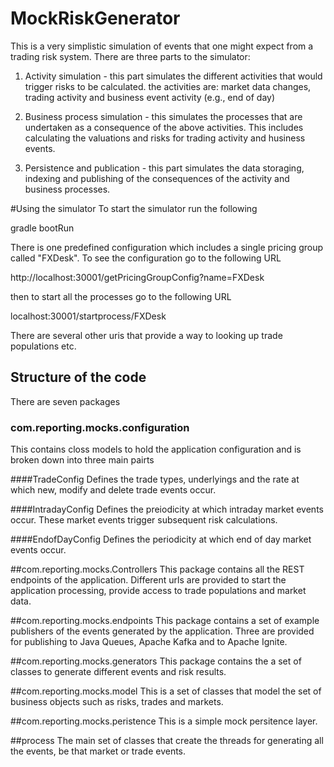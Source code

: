 # MockRiskGenerator
This is a very simplistic simulation of events that one might expect from a trading risk system.  There are
three parts to the simulator:

1) Activity simulation - this part simulates the different activities that would trigger risks to be calculated.
the activities are:  market data changes, trading activity and business event activity (e.g., end of day)

2) Business process simulation - this simulates the processes that are undertaken as a consequence of the 
above activities.  This includes calculating the valuations and risks for trading activity and husiness events.

3) Persistence and publication - this part simulates the data storaging, indexing and publishing of the 
consequences of the activity and business processes.


#Using the simulator
To start the simulator run the following

gradle bootRun

There is one predefined configuration which includes a single pricing group called "FXDesk".  To see the configuration
go to the following URL


http://localhost:30001/getPricingGroupConfig?name=FXDesk


then to start all the processes go to the following URL

localhost:30001/startprocess/FXDesk

There are several other uris that provide a way to looking up trade populations etc.


<h2> Structure of the code </h2>
There are seven packages

<h3>com.reporting.mocks.configuration</h3>
This contains closs models to hold the application configuration and is broken down into
three main pairts

####TradeConfig
Defines the trade types, underlyings and the rate at which new, modify and delete trade events occur.

####IntradayConfig
Defines the preiodicity at which intraday market events occur.  These market events trigger subsequent risk calculations.

####EndofDayConfig
Defines the periodicity at which end of day market events occur.

##com.reporting.mocks.Controllers
This package contains all the REST endpoints of the application.  Different urls are provided to start
the application processing, provide access to trade populations and market data.

##com.reporting.mocks.endpoints
This package contains a set of example publishers of the events generated by the application.  Three are
provided for publishing to Java Queues, Apache Kafka and to Apache Ignite.

##com.reporting.mocks.generators
This package contains the a set of classes to generate different events and risk results.

##com.reporting.mocks.model
This is a set of classes that model the set of business objects such as risks, trades and markets.

##com.reporting.mocks.peristence
This is a simple mock persitence layer.

##process
The main set of classes that create the threads for generating all the events, be that market or trade events.
